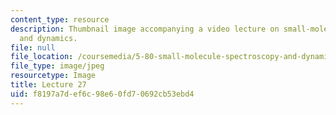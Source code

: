 ```yaml
---
content_type: resource
description: Thumbnail image accompanying a video lecture on small-molecule spectroscopy
  and dynamics.
file: null
file_location: /coursemedia/5-80-small-molecule-spectroscopy-and-dynamics-fall-2008/f8197a7def6c98e60fd70692cb53ebd4_mit5_80f08lec27_th.jpg
file_type: image/jpeg
resourcetype: Image
title: Lecture 27
uid: f8197a7d-ef6c-98e6-0fd7-0692cb53ebd4
---
```

